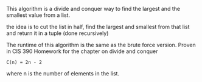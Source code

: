 This algorithm is a divide and conquer way to find the largest and the smallest value from a list.

the idea is to cut the list in half, find the largest and smallest from that list and return it in a tuple (done recursively)

The runtime of this algorithm is the same as the brute force version. Proven in CIS 390 Homework for the chapter on divide and conquer

    C(n) = 2n - 2

where n is the number of elements in the list.
